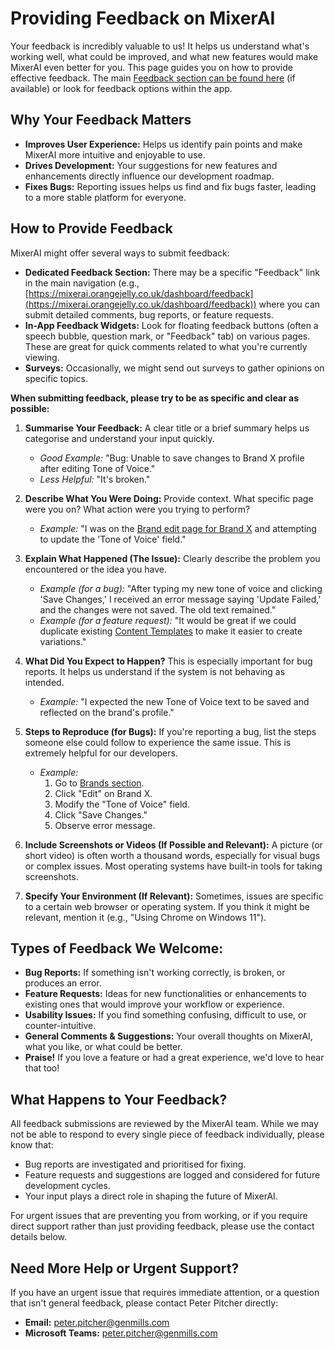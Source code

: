 # Providing Feedback on MixerAI

Your feedback is incredibly valuable to us! It helps us understand what's working well, what could be improved, and what new features would make MixerAI even better for you. This page guides you on how to provide effective feedback. The main [Feedback section can be found here](https://mixerai.orangejelly.co.uk/dashboard/feedback) (if available) or look for feedback options within the app.

## Why Your Feedback Matters

*   **Improves User Experience:** Helps us identify pain points and make MixerAI more intuitive and enjoyable to use.
*   **Drives Development:** Your suggestions for new features and enhancements directly influence our development roadmap.
*   **Fixes Bugs:** Reporting issues helps us find and fix bugs faster, leading to a more stable platform for everyone.

## How to Provide Feedback

MixerAI might offer several ways to submit feedback:

*   **Dedicated Feedback Section:** There may be a specific "Feedback" link in the main navigation (e.g., [https://mixerai.orangejelly.co.uk/dashboard/feedback](https://mixerai.orangejelly.co.uk/dashboard/feedback)) where you can submit detailed comments, bug reports, or feature requests.
*   **In-App Feedback Widgets:** Look for floating feedback buttons (often a speech bubble, question mark, or "Feedback" tab) on various pages. These are great for quick comments related to what you're currently viewing.
*   **Surveys:** Occasionally, we might send out surveys to gather opinions on specific topics.

**When submitting feedback, please try to be as specific and clear as possible:**

1.  **Summarise Your Feedback:** A clear title or a brief summary helps us categorise and understand your input quickly.
    *   *Good Example:* "Bug: Unable to save changes to Brand X profile after editing Tone of Voice."
    *   *Less Helpful:* "It's broken."

2.  **Describe What You Were Doing:** Provide context. What specific page were you on? What action were you trying to perform?
    *   *Example:* "I was on the [Brand edit page for Brand X](https://mixerai.orangejelly.co.uk/dashboard/brands/ID/edit) and attempting to update the 'Tone of Voice' field."

3.  **Explain What Happened (The Issue):** Clearly describe the problem you encountered or the idea you have.
    *   *Example (for a bug):* "After typing my new tone of voice and clicking 'Save Changes,' I received an error message saying 'Update Failed,' and the changes were not saved. The old text remained."
    *   *Example (for a feature request):* "It would be great if we could duplicate existing [Content Templates](./?article=04-templates) to make it easier to create variations."

4.  **What Did You Expect to Happen?** This is especially important for bug reports. It helps us understand if the system is not behaving as intended.
    *   *Example:* "I expected the new Tone of Voice text to be saved and reflected on the brand's profile."

5.  **Steps to Reproduce (for Bugs):** If you're reporting a bug, list the steps someone else could follow to experience the same issue. This is extremely helpful for our developers.
    *   *Example:*
        1.  Go to [Brands section](https://mixerai.orangejelly.co.uk/dashboard/brands).
        2.  Click "Edit" on Brand X.
        3.  Modify the "Tone of Voice" field.
        4.  Click "Save Changes."
        5.  Observe error message.

6.  **Include Screenshots or Videos (If Possible and Relevant):** A picture (or short video) is often worth a thousand words, especially for visual bugs or complex issues. Most operating systems have built-in tools for taking screenshots.

7.  **Specify Your Environment (If Relevant):** Sometimes, issues are specific to a certain web browser or operating system. If you think it might be relevant, mention it (e.g., "Using Chrome on Windows 11").

## Types of Feedback We Welcome:

*   **Bug Reports:** If something isn't working correctly, is broken, or produces an error.
*   **Feature Requests:** Ideas for new functionalities or enhancements to existing ones that would improve your workflow or experience.
*   **Usability Issues:** If you find something confusing, difficult to use, or counter-intuitive.
*   **General Comments & Suggestions:** Your overall thoughts on MixerAI, what you like, or what could be better.
*   **Praise!** If you love a feature or had a great experience, we'd love to hear that too!

## What Happens to Your Feedback?

All feedback submissions are reviewed by the MixerAI team. While we may not be able to respond to every single piece of feedback individually, please know that:
*   Bug reports are investigated and prioritised for fixing.
*   Feature requests and suggestions are logged and considered for future development cycles.
*   Your input plays a direct role in shaping the future of MixerAI.

For urgent issues that are preventing you from working, or if you require direct support rather than just providing feedback, please use the contact details below.

## Need More Help or Urgent Support?

If you have an urgent issue that requires immediate attention, or a question that isn't general feedback, please contact Peter Pitcher directly:

*   **Email:** [peter.pitcher@genmills.com](mailto:peter.pitcher@genmills.com)
*   **Microsoft Teams:** [peter.pitcher@genmills.com](https://teams.microsoft.com/l/chat/0/0?users=peter.pitcher@genmills.com) 
